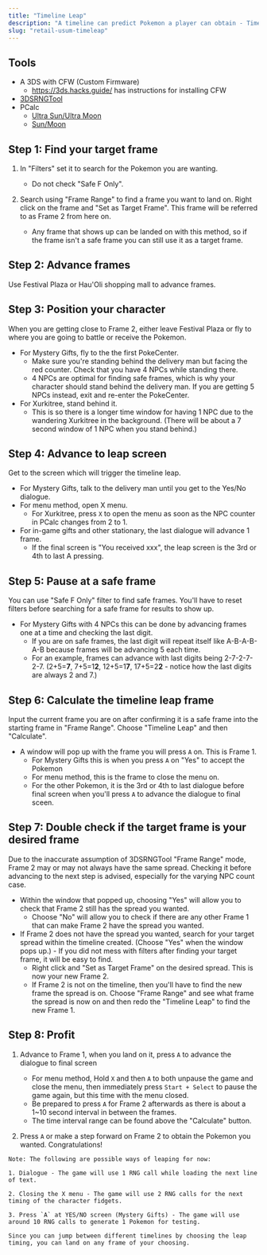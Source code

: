 ```yaml
---
title: "Timeline Leap"
description: "A timeline can predict Pokemon a player can obtain - Timeline leap allows a player to 'leap' onto specific timelines"
slug: "retail-usum-timeleap"
---
```


## Tools

- A 3DS with CFW (Custom Firmware)
  - https://3ds.hacks.guide/ has instructions for installing CFW
- [3DSRNGTool](https://github.com/wwwwwwzx/3DSRNGTool/releases)
- PCalc
  - [Ultra Sun/Ultra Moon](https://pokemonrng.com/downloads/pcalc/pcalc-usum.zip)
  - [Sun/Moon](https://pokemonrng.com/downloads/pcalc/pcalc-sm.zip)

## Step 1: Find your target frame

1. In "Filters" set it to search for the Pokemon you are wanting.

   - Do not check "Safe F Only".

2. Search using "Frame Range" to find a frame you want to land on. Right click on the frame and "Set as Target Frame". This frame will be referred to as Frame 2 from here on.
   - Any frame that shows up can be landed on with this method, so if the frame isn't a safe frame you can still use it as a target frame.

## Step 2: Advance frames

Use Festival Plaza or Hau'Oli shopping mall to advance frames.

## Step 3: Position your character

When you are getting close to Frame 2, either leave Festival Plaza or fly to where you are going to battle or receive the Pokemon.

- For Mystery Gifts, fly to the the first PokeCenter.
  - Make sure you're standing behind the delivery man but facing the red counter. Check that you have 4 NPCs while standing there.
  - 4 NPCs are optimal for finding safe frames, which is why your character should stand behind the delivery man. If you are getting 5 NPCs instead, exit and re-enter the PokeCenter.
- For Xurkitree, stand behind it.
  - This is so there is a longer time window for having 1 NPC due to the wandering Xurkitree in the background. (There will be about a 7 second window of 1 NPC when you stand behind.)

## Step 4: Advance to leap screen

Get to the screen which will trigger the timeline leap.

- For Mystery Gifts, talk to the delivery man until you get to the Yes/No dialogue.
- For menu method, open X menu.
  - For Xurkitree, press `X` to open the menu as soon as the NPC counter in PCalc changes from 2 to 1.
- For in-game gifts and other stationary, the last dialogue will advance 1 frame.
  - If the final screen is "You received xxx", the leap screen is the 3rd or 4th to last A pressing.

## Step 5: Pause at a safe frame

You can use "Safe F Only" filter to find safe frames. You'll have to reset filters before searching for a safe frame for results to show up.

- For Mystery Gifts with 4 NPCs this can be done by advancing frames one at a time and checking the last digit.
  - If you are on safe frames, the last digit will repeat itself like A-B-A-B-A-B because frames will be advancing 5 each time.
  - For an example, frames can advance with last digits being 2-7-2-7-2-7. (2+5=**7**, 7+5=1**2**, 12+5=1**7**, 17+5=2**2** - notice how the last digits are always 2 and 7.)

## Step 6: Calculate the timeline leap frame

Input the current frame you are on after confirming it is a safe frame into the starting frame in "Frame Range". Choose "Timeline Leap" and then "Calculate".

- A window will pop up with the frame you will press `A` on. This is Frame 1.
  - For Mystery Gifts this is when you press `A` on "Yes" to accept the Pokemon
  - For menu method, this is the frame to close the menu on.
  - For the other Pokemon, it is the 3rd or 4th to last dialogue before final screen when you'll press `A` to advance the dialogue to final sceen.

## Step 7: Double check if the target frame is your desired frame

Due to the inaccurate assumption of 3DSRNGTool "Frame Range" mode, Frame 2 may or may not always have the same spread. Checking it before advancing to the next step is advised, especially for the varying NPC count case.

- Within the window that popped up, choosing "Yes" will allow you to check that Frame 2 still has the spread you wanted.
  - Choose "No" will allow you to check if there are any other Frame 1 that can make Frame 2 have the spread you wanted.
- If Frame 2 does not have the spread you wanted, search for your target spread within the timeline created. (Choose "Yes" when the window pops up.) - If you did not mess with filters after finding your target frame, it will be easy to find.
  - Right click and "Set as Target Frame" on the desired spread. This is now your new Frame 2.
  - If Frame 2 is not on the timeline, then you'll have to find the new frame the spread is on. Choose "Frame Range" and see what frame the spread is now on and then redo the "Timeline Leap" to find the new Frame 1.

## Step 8: Profit

1. Advance to Frame 1, when you land on it, press `A` to advance the dialogue to final screen

   - For menu method, Hold `X` and then `A` to both unpause the game and close the menu, then immediately press `Start + Select` to pause the game again, but this time with the menu closed.
   - Be prepared to press `A` for Frame 2 afterwards as there is about a 1~10 second interval in between the frames.
   - The time interval range can be found above the "Calculate" button.

2. Press `A` or make a step forward on Frame 2 to obtain the Pokemon you wanted. Congratulations!

```
Note: The following are possible ways of leaping for now:

1. Dialogue - The game will use 1 RNG call while loading the next line of text.

2. Closing the X menu - The game will use 2 RNG calls for the next timing of the character fidgets.

3. Press `A` at YES/NO screen (Mystery Gifts) - The game will use around 10 RNG calls to generate 1 Pokemon for testing.

Since you can jump between different timelines by choosing the leap timing, you can land on any frame of your choosing.
```
